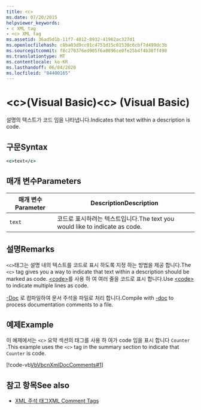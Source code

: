 ```yaml
---
title: <c>
ms.date: 07/20/2015
helpviewer_keywords:
- c XML tag
- <c> XML tag
ms.assetid: 36ad5d1b-11f7-4012-8932-41962ac327d1
ms.openlocfilehash: c8ba03d9cc01c4751d15c01530c6cbf7d499dc3b
ms.sourcegitcommit: f8c270376ed905f6a8896ce0fe25b4f4b38ff498
ms.translationtype: MT
ms.contentlocale: ko-KR
ms.lasthandoff: 06/04/2020
ms.locfileid: "84400165"
---
```

# <a name="c-visual-basic"></a><span data-ttu-id="0f25c-101">\<c>(Visual Basic)</span><span class="sxs-lookup"><span data-stu-id="0f25c-101">\<c> (Visual Basic)</span></span>
<span data-ttu-id="0f25c-102">설명의 텍스트가 코드 임을 나타냅니다.</span><span class="sxs-lookup"><span data-stu-id="0f25c-102">Indicates that text within a description is code.</span></span>  
  
## <a name="syntax"></a><span data-ttu-id="0f25c-103">구문</span><span class="sxs-lookup"><span data-stu-id="0f25c-103">Syntax</span></span>  
  
```xml  
<c>text</c>  
```  
  
## <a name="parameters"></a><span data-ttu-id="0f25c-104">매개 변수</span><span class="sxs-lookup"><span data-stu-id="0f25c-104">Parameters</span></span>  
  
|<span data-ttu-id="0f25c-105">매개 변수</span><span class="sxs-lookup"><span data-stu-id="0f25c-105">Parameter</span></span>|<span data-ttu-id="0f25c-106">Description</span><span class="sxs-lookup"><span data-stu-id="0f25c-106">Description</span></span>|  
|---|---|  
|`text`|<span data-ttu-id="0f25c-107">코드로 표시하려는 텍스트입니다.</span><span class="sxs-lookup"><span data-stu-id="0f25c-107">The text you would like to indicate as code.</span></span>|  
  
## <a name="remarks"></a><span data-ttu-id="0f25c-108">설명</span><span class="sxs-lookup"><span data-stu-id="0f25c-108">Remarks</span></span>  
 <span data-ttu-id="0f25c-109">`<c>`태그는 설명 내의 텍스트를 코드로 표시 하도록 지정 하는 방법을 제공 합니다.</span><span class="sxs-lookup"><span data-stu-id="0f25c-109">The `<c>` tag gives you a way to indicate that text within a description should be marked as code.</span></span> <span data-ttu-id="0f25c-110">[\<code>](code.md)를 사용 하 여 여러 줄을 코드로 표시 합니다.</span><span class="sxs-lookup"><span data-stu-id="0f25c-110">Use [\<code>](code.md) to indicate multiple lines as code.</span></span>  
  
 <span data-ttu-id="0f25c-111">[-Doc](../../reference/command-line-compiler/doc.md) 로 컴파일하여 문서 주석을 파일로 처리 합니다.</span><span class="sxs-lookup"><span data-stu-id="0f25c-111">Compile with [-doc](../../reference/command-line-compiler/doc.md) to process documentation comments to a file.</span></span>  
  
## <a name="example"></a><span data-ttu-id="0f25c-112">예제</span><span class="sxs-lookup"><span data-stu-id="0f25c-112">Example</span></span>  
 <span data-ttu-id="0f25c-113">이 예제에서는 `<c>` 요약 섹션의 태그를 사용 하 여가 code 임을 표시 합니다 `Counter` .</span><span class="sxs-lookup"><span data-stu-id="0f25c-113">This example uses the `<c>` tag in the summary section to indicate that `Counter` is code.</span></span>  
  
 [!code-vb[VbVbcnXmlDocComments#1](~/samples/snippets/visualbasic/VS_Snippets_VBCSharp/VbVbcnXmlDocComments/VB/Class1.vb#1)]  
  
## <a name="see-also"></a><span data-ttu-id="0f25c-114">참고 항목</span><span class="sxs-lookup"><span data-stu-id="0f25c-114">See also</span></span>

- [<span data-ttu-id="0f25c-115">XML 주석 태그</span><span class="sxs-lookup"><span data-stu-id="0f25c-115">XML Comment Tags</span></span>](index.md)
